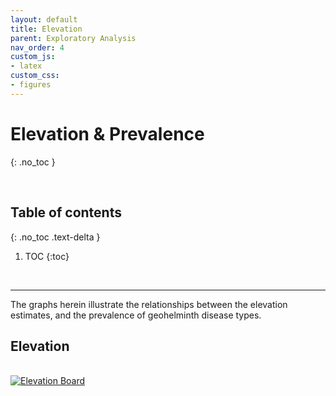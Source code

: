 ```yaml
---
layout: default
title: Elevation
parent: Exploratory Analysis
nav_order: 4
custom_js:
- latex
custom_css:
- figures
---
```


# Elevation & Prevalence
{: .no_toc }

<br>

## Table of contents
{: .no_toc .text-delta }

1. TOC
{:toc}

<br>

---

The graphs herein illustrate the relationships between the elevation estimates, and the prevalence of geohelminth disease types.

## Elevation

<br>

<div class='tableauPlaceholder' id='viz1658313486924' style='position: relative'>
<noscript><a href='#'><img alt='Elevation Board ' src='https:&#47;&#47;public.tableau.com&#47;static&#47;images&#47;El&#47;Elevation_16582550845790&#47;ElevationBoard&#47;1_rss.png' style='border: none' /></a></noscript>
<object class='tableauViz'  style='display:none;'>
  <param name='host_url' value='https%3A%2F%2Fpublic.tableau.com%2F' /> 
  <param name='embed_code_version' value='3' /> 
  <param name='site_root' value='' />
  <param name='name' value='Elevation_16582550845790&#47;ElevationBoard' />
  <param name='tabs' value='no' /><param name='toolbar' value='yes' />
  <param name='static_image' value='https:&#47;&#47;public.tableau.com&#47;static&#47;images&#47;El&#47;Elevation_16582550845790&#47;ElevationBoard&#47;1.png' /> 
  <param name='animate_transition' value='yes' />
  <param name='display_static_image' value='yes' />
  <param name='display_spinner' value='yes' />
  <param name='display_overlay' value='yes' />
  <param name='display_count' value='yes' />
  <param name='language' value='en-GB' />
</object></div>                
<script type='text/javascript'>                    
var divElement = document.getElementById('viz1658313486924');                    
var vizElement = divElement.getElementsByTagName('object')[0];                    
vizElement.style.width='550px';vizElement.style.height='527px';                    
var scriptElement = document.createElement('script');                    
scriptElement.src = 'https://public.tableau.com/javascripts/api/viz_v1.js';                    
vizElement.parentNode.insertBefore(scriptElement, vizElement);                
</script>

<br>
<br>
<br>
<br>

